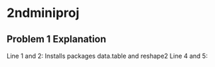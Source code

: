 # 2ndminiproj
## Problem 1 Explanation

Line 1 and 2: Installs packages data.table and reshape2
Line 4 and 5:
